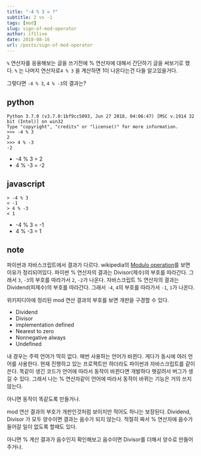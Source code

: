 ```yaml
---
title: "-4 % 3 = ?"
subtitle: 2 vs -1
tags: [mod]
slug: sign-of-mod-operator
author: if1live
date: 2018-08-16
url: /posts/sign-of-mod-operator
---
```


`%` 연산자를 응용해보는 글을 쓰기전에 % 연산자에 대해서 간단하기 글을 써보기로 했다.
`%` 는 나머지 연산자로`4 % 3` 을 계산하면 1이 나온다는건 다들 알고있을거다.

그렇다면 `-4 % 3`, `4 % -3`의 결과는?


## python

```
Python 3.7.0 (v3.7.0:1bf9cc5093, Jun 27 2018, 04:06:47) [MSC v.1914 32 bit (Intel)] on win32
Type "copyright", "credits" or "license()" for more information.
>>> -4 % 3
2
>>> 4 % -3
-2
```

* -4 % 3 = 2
* 4 % -3 = -2

## javascript

```
> -4 % 3
< -1
> 4 % -3
< 1
```

* -4 % 3 = -1
* 4 % -3 = 1

## note

파이썬과 자바스크립트에서 결과가 다르다.
wikipedia의 [Modulo operation][wiki-mod]를 보면 이유가 정리되어있다.
파이썬 % 연산자의 결과는 Divisor(제수)의 부호를 따라간다.
그래서 `3`, `-3`의 부호를 따라가서 `2`, `-2`가 나온다.
자바스크립트 % 연산자의 결과는 Dividend(피제수)의 부호를 따라간다.
그래서 `-4`, `4`의 부호를 따라가서 `-1`, `1`가 나온다.

위키피디아에 정리된 mod 연산 결과의 부호를 보면 개판을 구경할 수 있다.

* Dividend
* Divisor
* implementation defined
* Nearest to zero
* Nonnegative always
* Undefined

내 경우는 주력 언어가 딱히 없다.
매번 사용하는 언어가 바뀐다.
게다가 동시에 여러 언어를 사용한다.
현재 진행하고 있는 프로젝트만 하더라도 파이썬과 자바스크립트를 같이 쓴다.
똑같이 생긴 코드가 언어에 따라서 동작이 바뀐다면 개발하다 헷갈려서 버그가 생길 수 있다.
그래서 나는 % 연산자같이 언어에 따라서 동작이 바뀌는 기능은 거의 쓰지 않는다.

아니면 동작이 똑같도록 만들거나.

mod 연산 결과의 부호가 개판인것처럼 보이지만 적어도 하나는 보장된다.
Dividend, Divisor 가 모두 양수이면 결과는 음수가 되지 않는다.
적절히 짜서 % 연산자에 음수가 들어갈 일이 없도록 할때도 있다.

아니면 % 계산 결과가 음수인지 확인해보고 음수이면 Divisor를 더해서 양수로 만들어주거나.

[wiki-mod]: https://en.wikipedia.org/wiki/Modulo_operation
